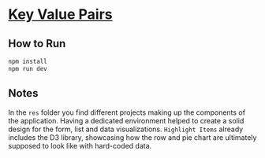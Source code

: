 # [Key Value Pairs](https://svelte.dev/repl/2fead853d94049e79805984858db9adb)

## How to Run

```bash
npm install
npm run dev
```

## Notes

In the `res` folder you find different projects making up the components of the application. Having a dedicated environment helped to create a solid design for the form, list and data visualizations. `Highlight Items` already includes the D3 library, showcasing how the row and pie chart are ultimately supposed to look like with hard-coded data.
